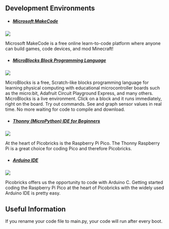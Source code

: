 ## Development Environments

 - ##### [Microsoft MakeCode](https://www.microsoft.com/en-us/makecode "Microsoft MakeCode")
 ![](https://github.com/ozerngg/PicoBricks-for-MicroBit/assets/112697142/a0a4c22a-2702-4a04-b124-5a84609860b3)

 Microsoft MakeCode is a free online learn-to-code platform where anyone can build games, code devices, and mod Minecraft!

 
 - ##### [MicroBlocks Block Programming Language](http://microblocks.fun/ "MicroBlocks Block Programming Language")
 ![](https://microblocks.fun/assets/img/logos/MicroBlocks.svg)
 
MicroBlocks is a free, Scratch-like blocks programming language for learning physical computing with educational microcontroller boards such as the micro:bit, Adafruit Circuit Playground Express, and many others. MicroBlocks is a live environment. Click on a block and it runs immediately, right on the board. Try out commands. See and graph sensor values in real time. No more waiting for code to compile and download.
 - ##### [Thonny (MicroPython) IDE for Beginners](http://thonny.org/ "Thonny (MicroPython) IDE for Beginners")
  ![](https://upload.wikimedia.org/wikipedia/commons/e/e2/Thonny_logo.png)
 
At the heart of Picobricks is the Raspberry Pi Pico. The Thonny Raspberry Pi is a great choice for coding Pico and therefore Picobricks.
 - ##### [Arduino IDE ](http://www.arduino.cc/en/software "Arduino IDE ")
 ![](https://images.g2crowd.com/uploads/product/image/social_landscape/social_landscape_690e90c5de441951cf5715b08b1d5420/arduino-ide.png)

Picobricks offers us the opportunity to code with Arduino C. Getting started coding the Raspberry Pi Pico at the heart of Picobricks with the widely used Arduino IDE is pretty easy.
 ## Useful Information
 If you rename your code file to main.py, your code will run after every boot.
